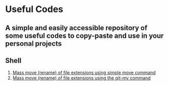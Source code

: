 Useful Codes
============

A simple and easily accessible repository of some useful codes to copy-paste and use in your personal projects
--------------------------------------------------------------------------------------------------------------


Shell
-----

1. [Mass move (rename) of file extensions using simple move command](shell/mv-ext-mass)
2. [Mass move (rename) of file extensions using the git-mv command](shell/git-mv-ext-mass)

